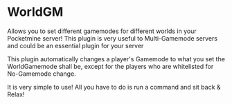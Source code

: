 WorldGM
=======

Allows you to set different gamemodes for different worlds in your Pocketmine server! This plugin is very useful to Multi-Gamemode servers
and could be an essential plugin for your server

This plugin automatically changes a player's Gamemode to what you set the WorldGamemode shall be, except for the players who are whitelisted for No-Gamemode change.

It is very simple to use! All you have to do is run a command and sit back & Relax!
